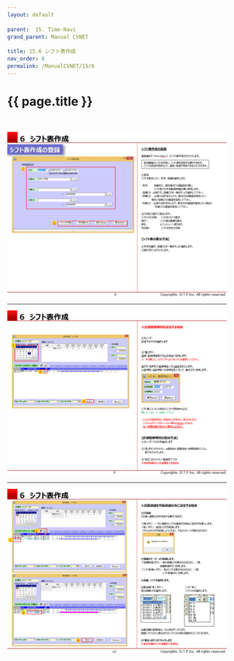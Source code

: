 ```yaml
---
layout: default

parent:  15. Time-Navi
grand_parent: Manual CVNET

title: 15.6 シフト表作成
nav_order: 6
permalink: /ManualCVNET/15/6
---
```


# {{ page.title }} <br/><br/>

<a href="/img/TimeNavi/TN9.PNG" target="_blank">
<img src="/img/TimeNavi/TN9.PNG" alt="login image"></a>

---

<a href="/img/TimeNavi/TN10.PNG" target="_blank">
<img src="/img/TimeNavi/TN10.PNG" alt="login image"></a>

---

<a href="/img/TimeNavi/TN11.PNG" target="_blank">
<img src="/img/TimeNavi/TN11.PNG" alt="login image"></a>